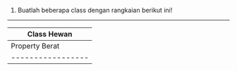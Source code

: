 1. Buatlah beberapa class dengan rangkaian berikut ini!
___________________
| Class Hewan     |
|-----------------|
| Property Berat  |
|-----------------|

